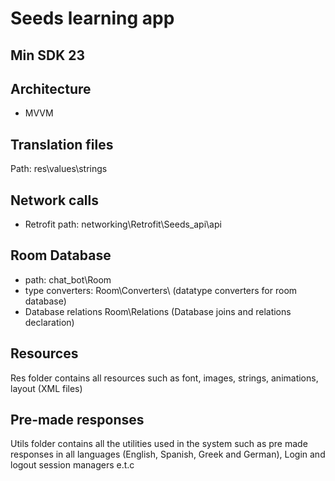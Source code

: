 # Seeds learning app
## Min SDK 23
## Architecture
- MVVM
## Translation files
Path: res\values\strings

## Network calls

- Retrofit
path: networking\Retrofit\Seeds_api\api

## Room Database

- path: chat_bot\Room
- type converters: Room\Converters\ (datatype converters for room database)
- Database relations Room\Relations (Database joins and relations declaration)

## Resources
Res folder contains all resources such as font, images, strings, animations, layout (XML files)

## Pre-made responses
Utils folder contains all the utilities used in the system such as pre made responses in all languages (English, Spanish, Greek and German), Login and logout session managers e.t.c

